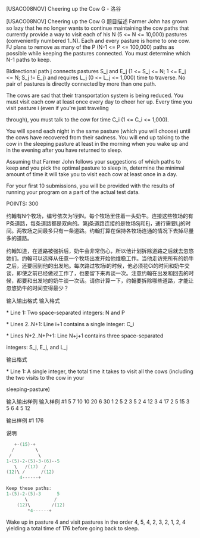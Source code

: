 



[USACO08NOV] Cheering up the Cow G - 洛谷














[USACO08NOV] Cheering up the Cow G
题目描述
Farmer John has grown so lazy that he no longer wants to continue maintaining the cow paths that currently provide a way to visit each of his N (5 <= N <= 10,000) pastures (conveniently numbered 1..N). Each and every pasture is home to one cow. FJ plans to remove as many of the P (N-1 <= P <= 100,000) paths as possible while keeping the pastures connected. You must determine which N-1 paths to keep.

Bidirectional path j connects pastures S\_j and E\_j (1 <= S\_j <= N; 1 <= E\_j <= N; S\_j != E\_j) and requires L\_j (0 <= L\_j <= 1,000) time to traverse. No pair of pastures is directly connected by more than one path.

The cows are sad that their transportation system is being reduced. You must visit each cow at least once every day to cheer her up. Every time you visit pasture i (even if you're just traveling

through), you must talk to the cow for time C\_i (1 <= C\_i <= 1,000).

You will spend each night in the same pasture (which you will choose) until the cows have recovered from their sadness. You will end up talking to the cow in the sleeping pasture at least in the morning when you wake up and in the evening after you have returned to sleep.

Assuming that Farmer John follows your suggestions of which paths to keep and you pick the optimal pasture to sleep in, determine the minimal amount of time it will take you to visit each cow at least once in a day.

For your first 10 submissions, you will be provided with the results of running your program on a part of the actual test data.

POINTS: 300

约翰有N个牧场，编号依次为1到N。每个牧场里住着一头奶牛。连接这些牧场的有P条道路，每条道路都是双向的。第j条道路连接的是牧场Sj和Ej，通行需要Lj的时间。两牧场之间最多只有一条道路。约翰打算在保持各牧场连通的情况下去掉尽量多的道路。 

约翰知道，在道路被强拆后，奶牛会非常伤心，所以他计划拆除道路之后就去忽悠她们。约翰可以选择从任意一个牧场出发开始他维稳工作。当他走访完所有的奶牛之后，还要回到他的出发地。每次路过牧场i的时候，他必须花Ci的时间和奶牛交谈，即使之前已经做过工作了，也要留下来再谈一次。注意约翰在出发和回去的时候，都要和出发地的奶牛谈一次话。请你计算一下，约翰要拆除哪些道路，才能让忽悠奶牛的时间变得最少？

输入输出格式
输入格式

\* Line 1: Two space-separated integers: N and P

\* Lines 2..N+1: Line i+1 contains a single integer: C\_i

\* Lines N+2..N+P+1: Line N+j+1 contains three space-separated

integers: S\_j, E\_j, and L\_j

输出格式

\* Line 1: A single integer, the total time it takes to visit all the cows (including the two visits to the cow in your

sleeping-pasture)

输入输出样例
输入样例 #1
5 7 
10 
10 
20 
6 
30 
1 2 5 
2 3 5 
2 4 12 
3 4 17 
2 5 15 
3 5 6 
4 5 12 

输出样例 #1
176 

说明
```cpp
   +-(15)-+ 
  /        \ 
 /          \ 
1-(5)-2-(5)-3-(6)--5 
   \   /(17)  / 
(12)\ /      /(12) 
     4------+ 

Keep these paths: 
1-(5)-2-(5)-3      5 
       \          / 
    (12)\        /(12) 
        *4------+ 
```
Wake up in pasture 4 and visit pastures in the order 4, 5, 4, 2, 3, 2, 1, 2, 4 yielding a total time of 176 before going back to sleep.







